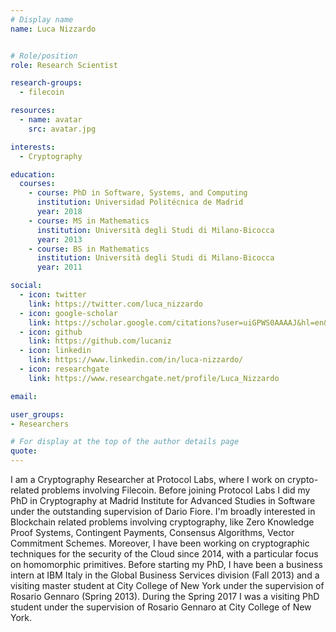```yaml
---
# Display name
name: Luca Nizzardo


# Role/position
role: Research Scientist

research-groups:
  - filecoin

resources:
  - name: avatar
    src: avatar.jpg

interests:
  - Cryptography

education:
  courses:
    - course: PhD in Software, Systems, and Computing
      institution: Universidad Politécnica de Madrid
      year: 2018
    - course: MS in Mathematics
      institution: Università degli Studi di Milano-Bicocca
      year: 2013
    - course: BS in Mathematics
      institution: Università degli Studi di Milano-Bicocca
      year: 2011

social:
  - icon: twitter
    link: https://twitter.com/luca_nizzardo
  - icon: google-scholar
    link: https://scholar.google.com/citations?user=uiGPWS0AAAAJ&hl=en&oi=ao
  - icon: github
    link: https://github.com/lucaniz
  - icon: linkedin
    link: https://www.linkedin.com/in/luca-nizzardo/
  - icon: researchgate
    link: https://www.researchgate.net/profile/Luca_Nizzardo

email:

user_groups:
- Researchers

# For display at the top of the author details page
quote:
---
```


I am a Cryptography Researcher at Protocol Labs, where I work on crypto-related problems involving Filecoin. Before joining Protocol Labs I did my PhD in Cryptography at Madrid Institute for Advanced Studies in Software under the outstanding supervision of Dario Fiore. I'm broadly interested in Blockchain related problems involving cryptography, like Zero Knowledge Proof Systems, Contingent Payments, Consensus Algorithms, Vector Commitment Schemes. Moreover, I have been working on cryptographic techniques for the security of the Cloud since 2014, with a particular focus on homomorphic primitives. Before starting my PhD, I have been a business intern at IBM Italy in the Global Business Services division (Fall 2013) and a visiting master student at City College of New York under the supervision of Rosario Gennaro (Spring 2013). During the Spring 2017 I was a visiting PhD student under the supervision of Rosario Gennaro at City College of New York.
